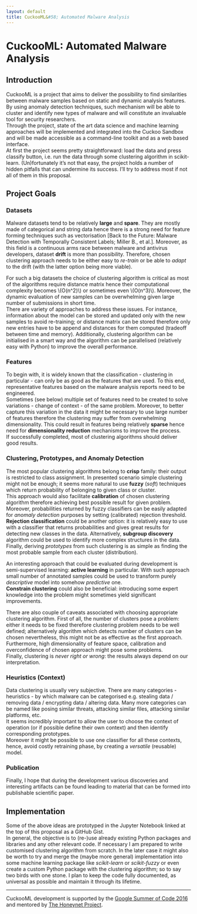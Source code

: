 ```yaml
---
layout: default
title: CuckooML&#58; Automated Malware Analysis
---
```


# CuckooML&#58; Automated Malware Analysis #

## Introduction ##

CuckooML is a project that aims to deliver the possibility to find similarities between malware samples based on static and dynamic analysis features. By using anomaly detection techniques, such mechanism will be able to cluster and identify new types of malware and will constitute an invaluable tool for security researchers.  
Through the project, state of the art data science and machine learning approaches will be implemented and integrated into the Cuckoo Sandbox and will be made accessible as a command-line toolkit and as a web based interface.  
At first the project seems pretty straightforward: load the data and press classify button, i.e. run the data through some clustering algorithm in scikit-learn. (Un)fortunately it’s not that easy, the project holds a number of hidden pitfalls that can undermine its success. I’ll try to address most if not all of them in this proposal.

## Project Goals ##

### Datasets ###

Malware datasets tend to be relatively **large** and **spare**. They are mostly made of categorical and string data hence there is a strong need for feature forming techniques such as vectorisation [Back to the Future: Malware Detection with Temporally Consistent Labels; Miller B., et al.]. Moreover, as this field is a continuous arms race between malware and antivirus developers, dataset **drift** is more than possibility. Therefore, chosen clustering approach needs to be either easy to *re-train* or be able to *adapt* to the drift (with the latter option being more viable).

For such a big datasets the choice of clustering algorithm is critical as most of the algorithms require distance matrix hence their computational complexity becomes \\(O(n^2)\\) or sometimes even \\(O(n^3)\\). Moreover, the dynamic evaluation of new samples can be overwhelming given large number of submissions in short time.  
There are variety of approaches to address these issues. For instance, information about the model can be stored and updated only with the new samples to avoid re-training; or distance matrix can be stored therefore only new entries have to be append and distances for them computed (tradeoff between time and memory). Additionally, clustering algorithm can be initialised in a smart way and the algorithm can be parallelised (relatively easy with Python) to improve the overall performance.

### Features ###

To begin with, it is widely known that the classification - clustering in particular - can only be as good as the features that are used. To this end, representative features based on the malware analysis reports need to be engineered.  
Sometimes (see below) multiple set of features need to be created to solve variations - change of context - of the same problem. Moreover, to better capture this variation in the data it might be necessary to use large number of features therefore the clustering may suffer from overwhelming dimensionality. This could result in features being relatively **sparse** hence need for **dimensionality reduction** mechanisms to improve the process.  
If successfully completed, most of clustering algorithms should deliver good results.

### Clustering, Prototypes, and Anomaly Detection ###

The most popular clustering algorithms belong to **crisp** family: their output is restricted to class assignment. In presented scenario simple clustering might not be enough; it seems more natural to use **fuzzy** (*soft*) techniques which return probability of belonging to given class or cluster.  
This approach would also facilitate **calibration** of chosen clustering algorithm therefore achieving best possible result for given problem.  
Moreover, probabilities returned by fuzzy classifiers can be easily adapted for *anomaly detection* purposes by setting (calibrated) rejection threshold.  
**Rejection classification** could be another option: it is relatively easy to use with a classifier that returns probabilities and gives great results for detecting new classes in the data. Alternatively, **subgroup discovery** algorithm could be used to identify more complex structures in the data.  
Finally, deriving *prototypes* from such clustering is as simple as finding the most probable sample from each cluster (distribution).

An interesting approach that could be evaluated during development is semi-supervised learning: **active learning** in particular. With such approach small number of annotated samples could be used to transform purely *descriptive* model into somehow *predictive* one.  
**Constrain clustering** could also be beneficial: introducing some expert knowledge into the problem might sometimes yield significant improvements.

There are also couple of caveats associated with choosing appropriate clustering algorithm. First of all, the number of clusters pose a problem: either it needs to be fixed therefore clustering problem needs to be well defined; alternatively algorithm which detects number of clusters can be chosen nevertheless, this might not be as effective as the first approach. Furthermore, high dimensionality of feature space, calibration and overconfidence of chosen approach might pose some problems.  
Finally, clustering is *never right or wrong*: the results always depend on our interpretation.

### Heuristics (Context) ###

Data clustering is usually very subjective. There are many categories - heuristics - by which malware can be categorised e.g. stealing data / removing data / encrypting data / altering data. Many more categories can be named like posing similar threats, attacking similar files, attacking similar platforms, etc.  
It seems incredibly important to allow the user to choose the context of operation (or if possible define their own context) and then identify corresponding prototypes.  
Moreover it might be possible to use one classifier for all these contexts, hence, avoid costly retraining phase, by creating a *versatile* (reusable) model.

### Publication ###

Finally, I hope that during the development various discoveries and interesting artifacts can be found leading to material that can be formed into publishable scientific paper.

## Implementation ##

Some of the above ideas are prototyped in the Jupyter Notebook linked at the top of this proposal as a GitHub Gist.  
In general, the objective is to (re-)use already existing Python packages and libraries and any other relevant code. If necessary I am prepared to write customised clustering algorithm from scratch. In the later case it might also be worth to try and merge the (maybe more general) implementation into some machine learning package like *scikit-learn* or *scikit-fuzzy* or even create a custom Python package with the clustering algorithm; so to say two birds with one stone. I plan to keep the code fully documented, as universal as possible and maintain it through its lifetime.

---
CuckooML development is supported by the [Google Summer of Code 2016](https://summerofcode.withgoogle.com/) and mentored by [The Honeynet Project](https://www.honeynet.org/).

<script src="https://cdn.mathjax.org/mathjax/latest/MathJax.js?config=TeX-AMS-MML_HTMLorMML" type="text/javascript"></script>
